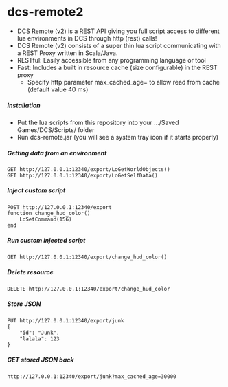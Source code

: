 # dcs-remote2

* DCS Remote (v2) is a REST API giving you full script access to different lua environments in DCS through http (rest) calls!
* DCS Remote (v2) consists of a super thin lua script communicating with a REST Proxy written in Scala/Java.
* RESTful: Easily accessible  from any programming language or tool 
* Fast: Includes a built in resource cache (size configurable) in the REST proxy
    * Specify http parameter max_cached_age=<millis> to allow read from cache (default value 40 ms)


##### Installation

* Put the lua scripts from this repository into your .../Saved Games/DCS/Scripts/ folder
* Run dcs-remote.jar (you will see a system tray icon if it starts properly)


##### Getting data from an environment

    GET http://127.0.0.1:12340/export/LoGetWorldObjects()
    GET http://127.0.0.1:12340/export/LoGetSelfData()


##### Inject custom script

    POST http://127.0.0.1:12340/export
    function change_hud_color() 
        LoSetCommand(156)
    end


##### Run custom injected script

    GET http://127.0.0.1:12340/export/change_hud_color() 


##### Delete resource

    DELETE http://127.0.0.1:12340/export/change_hud_color


##### Store JSON

    PUT http://127.0.0.1:12340/export/junk
    {
        "id": "Junk",
        "lalala": 123
    }


##### GET stored JSON back

    http://127.0.0.1:12340/export/junk?max_cached_age=30000


